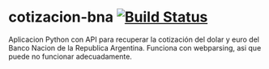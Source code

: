 # cotizacion-bna [![Build Status](https://travis-ci.org/dantebarba/cotizacion-bna.svg?branch=master)](https://travis-ci.org/dantebarba/cotizacion-bna)
Aplicacion Python con API para recuperar la cotización del dolar y euro del Banco Nacion de la Republica Argentina. Funciona con webparsing, asi que puede no funcionar adecuadamente.
